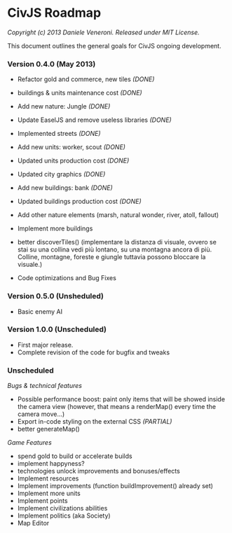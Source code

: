 # CivJS Roadmap

_Copyright (c) 2013 Daniele Veneroni. Released under MIT License._

This document outlines the general goals for CivJS ongoing development.

### Version 0.4.0 (May 2013)

* Refactor gold and commerce, new tiles _(DONE)_
* buildings & units maintenance cost _(DONE)_
* Add new nature: Jungle _(DONE)_
* Update EaselJS and remove useless libraries _(DONE)_
* Implemented streets _(DONE)_
* Add new units: worker, scout _(DONE)_
* Updated units production cost _(DONE)_
* Updated city graphics _(DONE)_
* Add new buildings: bank _(DONE)_
* Updated buildings production cost _(DONE)_

* Add other nature elements (marsh, natural wonder, river, atoll, fallout)
* Implement more buildings
* better discoverTiles() (implementare la distanza di visuale, ovvero se stai su una collina vedi più lontano, su una montagna ancora di più. Colline, montagne, foreste e giungle tuttavia possono bloccare la visuale.)
* Code optimizations and Bug Fixes

### Version 0.5.0 (Unsheduled)

* Basic enemy AI

### Version 1.0.0 (Unscheduled)

* First major release.
* Complete revision of the code for bugfix and tweaks

### Unscheduled

_Bugs & technical features_

* Possible performance boost: paint only items that will be showed inside the camera view (however, that means a renderMap() every time the camera move...)
* Export in-code styling on the external CSS _(PARTIAL)_
* better generateMap()

_Game Features_

* spend gold to build or accelerate builds
* implement happyness?
* technologies unlock improvements and bonuses/effects
* Implement resources
* Implement improvements (function buildImprovement() already set)
* Implement more units
* Implement points
* Implement civilizations abilities
* Implement politics (aka Society)
* Map Editor
